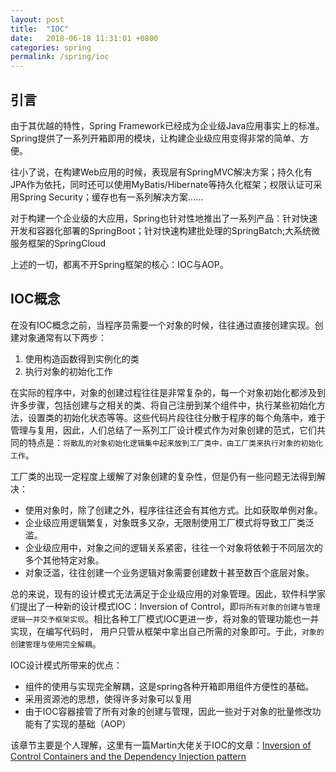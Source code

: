 ```yaml
---
layout: post
title:  "IOC"
date:   2018-06-18 11:31:01 +0800
categories: spring
permalink: /spring/ioc
---
```


## 引言
由于其优越的特性，Spring Framework已经成为企业级Java应用事实上的标准。Spring提供了一系列开箱即用的模块，让构建企业级应用变得非常的简单、方便。

往小了说，在构建Web应用的时候，表现层有SpringMVC解决方案；持久化有JPA作为依托，同时还可以使用MyBatis/Hibernate等持久化框架；权限认证可采用Spring Security；缓存也有一系列解决方案......

对于构建一个企业级的大应用，Spring也针对性地推出了一系列产品：针对快速开发和容器化部署的SpringBoot；针对快速构建批处理的SpringBatch;大系统微服务框架的SpringCloud

上述的一切，都离不开Spring框架的核心：IOC与AOP。

## IOC概念
在没有IOC概念之前，当程序员需要一个对象的时候，往往通过直接创建实现。创建对象通常有以下两步：

 1. 使用构造函数得到实例化的类
 2. 执行对象的初始化工作

在实际的程序中，对象的创建过程往往是非常复杂的，每一个对象初始化都涉及到许多步骤，包括创建与之相关的类、将自己注册到某个组件中，执行某些初始化方法，设置类的初始化状态等等。这些代码片段往往分散于程序的每个角落中，难于管理与复用，因此，人们总结了一系列工厂设计模式作为对象创建的范式，它们共同的特点是：`将散乱的对象初始化逻辑集中起来放到工厂类中，由工厂类来执行对象的初始化工作`。

工厂类的出现一定程度上缓解了对象创建的复杂性，但是仍有一些问题无法得到解决：

 * 使用对象时，除了创建之外，程序往往还会有其他方式。比如获取单例对象。
 * 企业级应用逻辑繁复，对象既多又杂，无限制使用工厂模式将导致工厂类泛滥。
 * 企业级应用中，对象之间的逻辑关系紧密，往往一个对象将依赖于不同层次的多个其他特定对象。
 * 对象泛滥，往往创建一个业务逻辑对象需要创建数十甚至数百个底层对象。

总的来说，现有的设计模式无法满足于企业级应用的对象管理。因此，软件科学家们提出了一种新的设计模式IOC：Inversion of Control，即`将所有对象的创建与管理逻辑一并交予框架实现`。相比各种工厂模式IOC更进一步，将对象的管理功能也一并实现，在编写代码时， 用户只管从框架中拿出自己所需的对象即可。于此，`对象的创建管理与使用完全解耦`。

IOC设计模式所带来的优点：

 * 组件的使用与实现完全解耦，这是spring各种开箱即用组件方便性的基础。
 * 采用资源池的思想，使得许多对象可以复用
 * 由于IOC容器接管了所有对象的创建与管理，因此一些对于对象的批量修改功能有了实现的基础（AOP）

该章节主要是个人理解，这里有一篇Martin大佬关于IOC的文章：[Inversion of Control Containers and the Dependency Injection pattern](https://www.martinfowler.com/articles/injection.html)